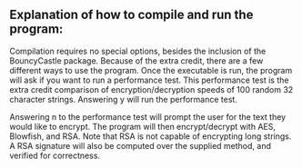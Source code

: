 ## Explanation of how to compile and run the program:

Compilation requires no special options, besides the inclusion of the BouncyCastle package.
Because of the extra credit, there are a few different ways to use the program.
Once the executable is run, the program will ask if you want to run a performance test.
This performance test is the extra credit comparison of encryption/decryption speeds
of 100 random 32 character strings. Answering y will run the performance test.

Answering n to the performance test will prompt the user for the text they would like to encrypt.
The program will then encrypt/decrypt with AES, Blowfish, and RSA. Note that RSA is not capable
of encrypting long strings.
A RSA signature will also be computed over the supplied method, and verified for correctness.